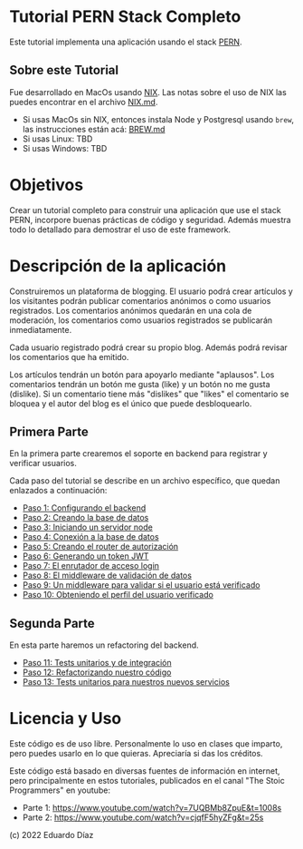 # Tutorial PERN Stack Completo

Este tutorial implementa una aplicación usando el stack [PERN](PERN.md).

## Sobre este Tutorial

Fue desarrollado en MacOs usando [NIX](NIX.md). 
Las notas sobre el uso de NIX las puedes encontrar en el archivo [NIX.md](NIX.md).

- Si usas MacOs sin NIX, entonces instala Node y Postgresql usando `brew`, las instrucciones están acá: [BREW.md](BREW.md)
- Si usas Linux: TBD
- Si usas Windows: TBD

# Objetivos

Crear un tutorial completo para construir una aplicación que use el stack PERN, incorpore buenas prácticas de código y seguridad. Además muestra todo lo detallado para demostrar el uso de este framework.

# Descripción de la aplicación

Construiremos un plataforma de blogging. El usuario podrá crear artículos y los visitantes podrán publicar comentarios anónimos o como usuarios registrados. Los comentarios anónimos quedarán en una cola de moderación, los comentarios como usuarios registrados se publicarán inmediatamente.

Cada usuario registrado podrá crear su propio blog. Además podrá revisar los comentarios que ha emitido.

Los artículos tendrán un botón para apoyarlo mediante "aplausos". 
Los comentarios tendrán un botón me gusta (like) y un botón no me gusta (dislike). Si un comentario tiene más "dislikes" que "likes" el comentario se bloquea y el autor del blog es el único que puede desbloquearlo.

## Primera Parte

En la primera parte crearemos el soporte en backend para registrar y verificar usuarios.

Cada paso del tutorial se describe en un archivo específico, que quedan enlazados a continuación:

- [Paso 1: Configurando el backend](STEP1.md)
- [Paso 2: Creando la base de datos](STEP2.md)
- [Paso 3: Iniciando un servidor node](STEP3.md)
- [Paso 4: Conexión a la base de datos](STEP4.md)
- [Paso 5: Creando el router de autorización](STEP5.md)
- [Paso 6: Generando un token JWT](STEP6.md)
- [Paso 7: El enrutador de acceso login](STEP7.md)
- [Paso 8: El middleware de validación de datos](STEP8.md)
- [Paso 9: Un middleware para validar si el usuario está verificado](STEP9.md)
- [Paso 10: Obteniendo el perfil del usuario verificado](STEP10.md)

## Segunda Parte

En esta parte haremos un refactoring del backend.

- [Paso 11: Tests unitarios y de integración](STEP11.md)
- [Paso 12: Refactorizando nuestro código](STEP12.md)
- [Paso 13: Tests unitarios para nuestros nuevos servicios](STEP13.md)

# Licencia y Uso

Este código es de uso libre. Personalmente lo uso en clases que imparto, pero puedes usarlo en lo que quieras.
Apreciaría si das los créditos.

Este código está basado en diversas fuentes de información en internet, pero principalmente en estos tutoriales, publicados en el canal "The Stoic Programmers" en youtube:

- Parte 1: https://www.youtube.com/watch?v=7UQBMb8ZpuE&t=1008s
- Parte 2: https://www.youtube.com/watch?v=cjqfF5hyZFg&t=25s

(c) 2022 Eduardo Díaz